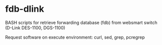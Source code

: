 # fdb-dlink
BASH scripts for retrieve forwarding database (fdb) from websmart switch (D-Link DES-1100, DGS-1100)

Request software on execute environment: curl, sed, grep, pcregrep
